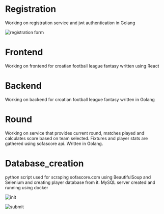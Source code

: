 # Registration

Working on registration service and jwt authentication in Golang

![registration form](https://user-images.githubusercontent.com/112637910/200019249-3129a5a6-6e6b-4e87-ade5-4ef024214a70.png)

# Frontend 

Working on frontend for croatian football league fantasy written using React

# Backend 

Working on backend for croatian football league fantasy written in Golang

# Round 

Working on service that provides current round, matches played and calculates score based on team selected. 
Fixtures and player stats are gathered using sofascore api.
Written in Golang.

# Database_creation 

python script used for scraping sofascore.com using BeautifulSoup and Selenium and creating player database from it. MySQL server created and running using docker


![init](https://user-images.githubusercontent.com/112637910/200020972-8efec2da-ddc2-47e7-9810-c518f6ab8f6b.png)


![submit](https://user-images.githubusercontent.com/112637910/200020995-33bec39d-8075-47b2-9c31-b858ae24ec47.png)
